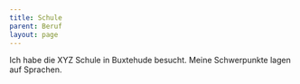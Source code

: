 ```yaml
---
title: Schule
parent: Beruf
layout: page
---
```


Ich habe die XYZ Schule in Buxtehude besucht. Meine Schwerpunkte lagen auf Sprachen.


